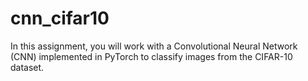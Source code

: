 # cnn_cifar10
In this assignment, you will work with a Convolutional Neural Network (CNN) implemented in PyTorch to classify images from the CIFAR-10 dataset. 

